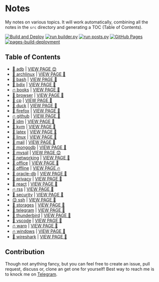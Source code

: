# Notes

My notes on various topics. It will work automatically, combining all the notes in the `src` directory and generating a TOC (Table of Contents).

[![Build and Deploy](https://github.com/SharafatKarim/notes/actions/workflows/action.yml/badge.svg)](https://github.com/SharafatKarim/notes/actions/workflows/action.yml)
[![run builder.py](https://github.com/SharafatKarim/notes/actions/workflows/action.yml/badge.svg)](https://github.com/SharafatKarim/notes/actions/workflows/action.yml)
[![run posts.py](https://github.com/SharafatKarim/notes/actions/workflows/posts.yml/badge.svg)](https://github.com/SharafatKarim/notes/actions/workflows/posts.yml)
[![GitHub Pages](https://github.com/SharafatKarim/notes/actions/workflows/gh-pages.yml/badge.svg)](https://github.com/SharafatKarim/notes/actions/workflows/gh-pages.yml)
[![pages-build-deployment](https://github.com/SharafatKarim/notes/actions/workflows/pages/pages-build-deployment/badge.svg)](https://github.com/SharafatKarim/notes/actions/workflows/pages/pages-build-deployment)


## Table of Contents

- [👾 adb](src/adb.md) | <a href='https://sharafat.is-a.dev/notes/adb' target='_blank'>VIEW PAGE 😊</a>
- [🌟 archlinux](src/archlinux.md) | <a href='https://sharafat.is-a.dev/notes/archlinux' target='_blank'>VIEW PAGE 🌈</a>
- [🚀 bash](src/bash.md) | <a href='https://sharafat.is-a.dev/notes/bash' target='_blank'>VIEW PAGE 🤖</a>
- [🎸 bdix](src/bdix.md) | <a href='https://sharafat.is-a.dev/notes/bdix' target='_blank'>VIEW PAGE 🤖</a>
- [🔥 books](src/books.md) | <a href='https://sharafat.is-a.dev/notes/books' target='_blank'>VIEW PAGE 🍕</a>
- [🌟 browser](src/browser.md) | <a href='https://sharafat.is-a.dev/notes/browser' target='_blank'>VIEW PAGE 🤖</a>
- [🤖 cp](src/cp.md) | <a href='https://sharafat.is-a.dev/notes/cp' target='_blank'>VIEW PAGE 🍕</a>
- [🎸 duck](src/duck.md) | <a href='https://sharafat.is-a.dev/notes/duck' target='_blank'>VIEW PAGE 🍕</a>
- [🎸 firefox](src/firefox.md) | <a href='https://sharafat.is-a.dev/notes/firefox' target='_blank'>VIEW PAGE 🎉</a>
- [🔥 github](src/github.md) | <a href='https://sharafat.is-a.dev/notes/github' target='_blank'>VIEW PAGE 🍕</a>
- [🤖 idm](src/idm.md) | <a href='https://sharafat.is-a.dev/notes/idm' target='_blank'>VIEW PAGE 🤖</a>
- [🎉 kvm](src/kvm.md) | <a href='https://sharafat.is-a.dev/notes/kvm' target='_blank'>VIEW PAGE 👾</a>
- [🎸 latex](src/latex.md) | <a href='https://sharafat.is-a.dev/notes/latex' target='_blank'>VIEW PAGE 🚀</a>
- [🌟 linux](src/linux.md) | <a href='https://sharafat.is-a.dev/notes/linux' target='_blank'>VIEW PAGE 🤖</a>
- [🍕 mail](src/mail.md) | <a href='https://sharafat.is-a.dev/notes/mail' target='_blank'>VIEW PAGE 🌈</a>
- [🎸 mongodb](src/mongodb.md) | <a href='https://sharafat.is-a.dev/notes/mongodb' target='_blank'>VIEW PAGE 🎉</a>
- [🍕 mysql](src/mysql.md) | <a href='https://sharafat.is-a.dev/notes/mysql' target='_blank'>VIEW PAGE 😊</a>
- [👾 networking](src/networking.md) | <a href='https://sharafat.is-a.dev/notes/networking' target='_blank'>VIEW PAGE 🤖</a>
- [🌈 office](src/office.md) | <a href='https://sharafat.is-a.dev/notes/office' target='_blank'>VIEW PAGE 👾</a>
- [🎉 offline](src/offline.md) | <a href='https://sharafat.is-a.dev/notes/offline' target='_blank'>VIEW PAGE 🔥</a>
- [🚀 oracle-db](src/oracle-db.md) | <a href='https://sharafat.is-a.dev/notes/oracle-db' target='_blank'>VIEW PAGE 🚀</a>
- [🤖 privacy](src/privacy.md) | <a href='https://sharafat.is-a.dev/notes/privacy' target='_blank'>VIEW PAGE 🌈</a>
- [🚀 react](src/react.md) | <a href='https://sharafat.is-a.dev/notes/react' target='_blank'>VIEW PAGE 👾</a>
- [🔥 rss](src/rss.md) | <a href='https://sharafat.is-a.dev/notes/rss' target='_blank'>VIEW PAGE 🤖</a>
- [🌈 security](src/security.md) | <a href='https://sharafat.is-a.dev/notes/security' target='_blank'>VIEW PAGE 🚀</a>
- [😊 ssh](src/ssh.md) | <a href='https://sharafat.is-a.dev/notes/ssh' target='_blank'>VIEW PAGE 🎸</a>
- [🤖 storages](src/storages.md) | <a href='https://sharafat.is-a.dev/notes/storages' target='_blank'>VIEW PAGE 🍕</a>
- [🚀 telegram](src/telegram.md) | <a href='https://sharafat.is-a.dev/notes/telegram' target='_blank'>VIEW PAGE 🎉</a>
- [🌈 thunderbird](src/thunderbird.md) | <a href='https://sharafat.is-a.dev/notes/thunderbird' target='_blank'>VIEW PAGE 🚀</a>
- [👾 vscode](src/vscode.md) | <a href='https://sharafat.is-a.dev/notes/vscode' target='_blank'>VIEW PAGE 🎸</a>
- [🔥 warp](src/warp.md) | <a href='https://sharafat.is-a.dev/notes/warp' target='_blank'>VIEW PAGE 🍕</a>
- [🔥 windows](src/windows.md) | <a href='https://sharafat.is-a.dev/notes/windows' target='_blank'>VIEW PAGE 🚀</a>
- [🌟 wireshark](src/wireshark.md) | <a href='https://sharafat.is-a.dev/notes/wireshark' target='_blank'>VIEW PAGE 🚀</a>

## Contribution

Though not anything fancy, but you can feel free to create an issue, pull request, discuss or, clone an get one for yourself!
Best way to reach me is to knock me on [Telegram](https://t.me/SharafatKarim).

